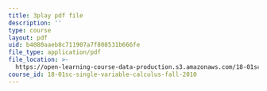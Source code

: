 ```yaml
---
title: 3play pdf file
description: ''
type: course
layout: pdf
uid: b4080aaeb8c711907a7f808531b666fe
file_type: application/pdf
file_location: >-
  https://open-learning-course-data-production.s3.amazonaws.com/18-01sc-single-variable-calculus-fall-2010/b4080aaeb8c711907a7f808531b666fe_XRkgBWbWvg4.pdf
course_id: 18-01sc-single-variable-calculus-fall-2010
---
```

